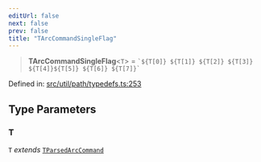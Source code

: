```yaml
---
editUrl: false
next: false
prev: false
title: "TArcCommandSingleFlag"
---
```


> **TArcCommandSingleFlag**\<`T`\> = `` `${T[0]} ${T[1]} ${T[2]} ${T[3]} ${T[4]}${T[5]} ${T[6]} ${T[7]}` ``

Defined in: [src/util/path/typedefs.ts:253](https://github.com/fabricjs/fabric.js/blob/b4f67b1cfd353d0e2763b168e07bce6b67895452/src/util/path/typedefs.ts#L253)

## Type Parameters

### T

`T` *extends* [`TParsedArcCommand`](/api/type-aliases/tparsedarccommand/)
